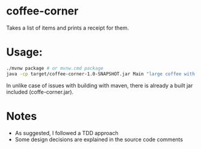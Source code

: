 # coffee-corner

Takes a list of items and prints a receipt for them.

# Usage:
```bash
./mvnw package # or mvnw.cmd package
java -cp target/coffee-corner-1.0-SNAPSHOT.jar Main "large coffee with roast coffee, bacon roll, bacon roll and orange juice"
```
In unlike case of issues with building with maven, there is already a built jar included (coffe-corner.jar).

# Notes
* As suggested, I followed a TDD approach
* Some design decisions are explained in the source code comments

